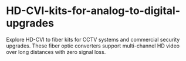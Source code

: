 # HD-CVI-kits-for-analog-to-digital-upgrades
Explore HD-CVI to fiber kits for CCTV systems and commercial security upgrades. These fiber optic converters support multi-channel HD video over long distances with zero signal loss.
